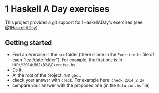 # 1 Haskell A Day exercises

This project provides a git support for 1HaskellADay's exercises
(see [@1HaskellADay](http://twitter.com/1HaskellADay))

## Getting started

- Find an exercise in the `src` folder (there is one in the `Exercise.hs` file
  of each "leaf/date folder").  For example, the first one is in
  `HAD\Y2014\M02\D24\Exercise.hs`
- Do it.
- At the root of the project, run `ghci`.
- check your answer with `check`. For example here: `check 2014 2 24`
- compare your answer with the proposed one (in the `Solution.hs` file)
